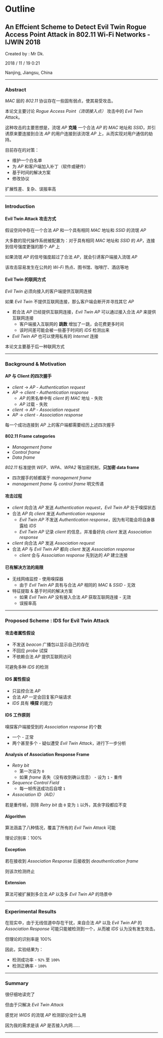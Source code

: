 # Outline

## An Effcient Scheme to Detect Evil Twin Rogue Access Point Attack in 802.11 Wi-Fi Networks - IJWIN 2018

Created by : Mr Dk.

2018 / 11 / 19 0:21

Nanjing, Jiangsu, China

---

### Abstract

_MAC_ 层的 _802.11_ 协议存在一些固有弱点，使其易受攻击。

本论文主要讨论 _Rogue Access Point（流氓接入点）_ 攻击中的 _Evil Twin Attack_。

这种攻击的主要思想是，流氓 _AP_  __克隆__ 一个合法 _AP_ 的 _MAC_ 地址和 _SSID_，并引诱原来要连接到合法 _AP_ 的用户连接到该流氓 _AP_ 上，从而实现对用户通信的劫持。

目前存在的对策：

* 维护一个白名单
* 为 _AP_ 和客户端加入补丁（软件或硬件）
* 基于时间的解决方案
* 修改协议

扩展性差、复杂、误报率高

---

### Introduction

#### Evil Twin Attack 攻击方式

假设空间中存在一个合法 _AP_ 和一个具有相同 _MAC_ 地址和 _SSID_ 的流氓 _AP_

大多数的现代操作系统被配置为：对于具有相同 _MAC_ 地址和 _SSID_ 的 _AP_，连接到信号强度更强的那个 _AP_ 上

如果流氓 _AP_ 的信号强度超过了合法 _AP_，就会引诱客户端接入流氓 _AP_

该攻击容易发生在公共的 _Wi-Fi_ 热点、图书馆、咖啡厅、酒店等地

#### Evil Twin 的联网方式

_Evil Twin_ 必须向接入的客户端提供互联网连接

如果 _Evil Twin_ 不提供互联网连接，那么客户端会断开并寻找其它 _AP_

* 若合法 _AP_ 已经提供互联网连接，_Evil Twin AP_ 可以通过接入合法 _AP_ 来提供互联网连接
  * 客户端接入互联网的 __跳数__ 增加了一跳，会花费更多时间
  * 该时间差可能会被一些基于时间的 _IDS_ 检测出来
* _Evil Twin AP_ 也可以使用私有的 _Internet_ 连接

本论文主要基于后一种联网方式

---

### Background & Motivation

#### AP 与 Client 的四次握手

* _client_ &rarr; _AP_ - _Authentication request_
* _AP_ &rarr; _client_ - _Authentication response_
  * _AP_ 的黑名单中有 _client_ 的 _MAC_ 地址 - 失败
  * _AP_ 过载 - 失败
* _client_ &rarr; _AP_ - _Association request_
* _AP_ &rarr; _client_ - _Association response_

每一个成功连接到 _AP_ 上的客户端都需要经历上述四次握手

#### 802.11 Frame categories

* _Management frame_
* _Control frame_
* _Data frame_

_802.11_ 标准提供 _WEP_、_WPA_、_WPA2_ 等加密机制，__只加密 data frame__

* 四次握手的帧都属于 _management frame_
* _management frame_ 与 _control frame_ 明文传递

#### 攻击过程

* _client_ 向合法 _AP_ 发送 _Authentication request_，_Evil Twin AP_ 处于嗅探状态
* 合法 _AP_ 向 _client_ 发送 _Authentication response_
  * _Evil Twin AP_ 不发送 _Authentication response_，因为有可能会将自身暴露给 _IDS_
  * _Evil Twin AP_ 记录 _client_ 的信息，并准备好向 _client_ 发送 _Association response_
* _client_ 向合法 _AP_ 发送 _Association request_
* 合法 _AP_ 与 _Evil Twin AP_ 都向 _client_ 发送 _Association response_
  * _client_ 会与 _Association response_ 先到达的 _AP_ 建立连接

#### 已有解决方法的局限

* 无线网络监控 - 使用嗅探器
  * 由于 _Evil Twin AP_ 具有与合法 _AP_ 相同的 _MAC_ & _SSID_ - 无效
* 特征提取 & 基于时间的解决方案
  * 如果 _Evil Twin AP_ 没有接入合法 _AP_ 获取互联网连接 - 无效
  * 误报率高

---

### Proposed Scheme : IDS for Evil Twin Attack

#### 攻击者属性假设

* 不发送 _beacon_ 广播包以显示自己的存在
* 不回应 _probe_ 试探
* 不依赖合法 _AP_ 提供互联网访问

可避免多种 _IDS_ 的检测

#### IDS 属性假设

* 只监控合法 _AP_
* 合法 _AP_ 一定会回复客户端请求
* _IDS_ 具有 __嗅探__ 的能力

#### IDS 工作原则

嗅探客户端接受到的 _Association response_ 的个数

* 一个 - 正常
* 两个甚至多个 - 疑似遭受 _Evil Twin Attack_，进行下一步分析

#### Analysis of Association Response Frame

* _Retry bit_
  * 第一次设为 `0`
  * 如果 _frame_ 丢失（没有收到确认信息） - 设为 `1` - 重传
* _Sequence Control Field_
  * 每一帧传送成功后自增 `1`
* _Association ID（AID）_

若是重传帧，则除 _Retry bit_ 由 `0` 变为 `1` 以外，其余字段都应不变

#### Algorithm

算法涵盖了八种情况，覆盖了所有的 _Evil Twin Attack_ 可能

理论识别率：100%

#### Exception

若在接收到 _Association Response_ 后接收到 _deauthentication frame_

则该次检测终止

#### Extension

算法可被扩展到多合法 _AP_ 以及多 _Evil Twin AP_ 的场景中

---

### Experimental Results

在现实中，由于无线信道中存在干扰，来自合法 _AP_ 以及 _Evil Twin AP_ 的 _Association Response_ 可能只能被检测到一个，从而被 _IDS_ 认为没有发生攻击。

但理论的识别率是 100%

因此，实验结果为：

* 检测成功率 - `92%` 至 `100%`
* 检测正确率 - `100%`

---

### Summary

很仔细地读完了

但由于只解决 _Evil Twin Attack_

感觉对 _WIDS_ 的流氓 _AP_ 检测部分没什么用

因为我的需求是该 _AP_ 是否接入内网......

---

